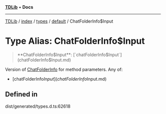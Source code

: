 [**TDLib**](../../../../../../README.md) • **Docs**

***

[TDLib](../../../../../../modules.md) / [index](../../../../../README.md) / [types](../../../README.md) / [default](../README.md) / ChatFolderInfo$Input

# Type Alias: ChatFolderInfo$Input

> **ChatFolderInfo$Input**: [`chatFolderInfo$Input`](chatFolderInfo$Input.md)

Version of [ChatFolderInfo](ChatFolderInfo-1.md) for method parameters.
Any of:
- [chatFolderInfo$Input](chatFolderInfo$Input.md)

## Defined in

dist/generated/types.d.ts:62618

